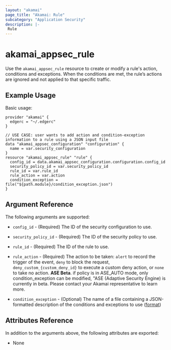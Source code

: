 ```yaml
---
layout: "akamai"
page_title: "Akamai: Rule"
subcategory: "Application Security"
description: |-
 Rule
---
```


# akamai_appsec_rule

Use the `akamai_appsec_rule` resource to create or modify a rule's action, conditions and exceptions. When the conditions are met, the rule’s actions are ignored and not applied to that specific traffic.

## Example Usage

Basic usage:

```hcl
provider "akamai" {
  edgerc = "~/.edgerc"
}

// USE CASE: user wants to add action and condition-exception information to a rule using a JSON input file
data "akamai_appsec_configuration" "configuration" {
  name = var.security_configuration
}
resource "akamai_appsec_rule" "rule" {
  config_id = data.akamai_appsec_configuration.configuration.config_id
  security_policy_id = var.security_policy_id
  rule_id = var.rule_id
  rule_action = var.action
  condition_exception = file("${path.module}/condition_exception.json")
}
```

## Argument Reference

The following arguments are supported:

* `config_id` - (Required) The ID of the security configuration to use.

* `security_policy_id` - (Required) The ID of the security policy to use.

* `rule_id` - (Required) The ID of the rule to use.

* `rule_action` - (Required) The action to be taken: `alert` to record the trigger of the event, `deny` to block the request, `deny_custom_{custom_deny_id}` to execute a custom deny action, or `none` to take no action. __ASE Beta__. if policy is in ASE_AUTO mode, only condition_exception can be modified, "ASE (Adaptive Security Engine) is currently in beta. Please contact your Akamai representative to learn more.

* `condition_exception` - (Optional) The name of a file containing a JSON-formatted description of the conditions and exceptions to use ([format](https://developer.akamai.com/api/cloud_security/application_security/v1.html#putconditionexception))

## Attributes Reference

In addition to the arguments above, the following attributes are exported:

* None

